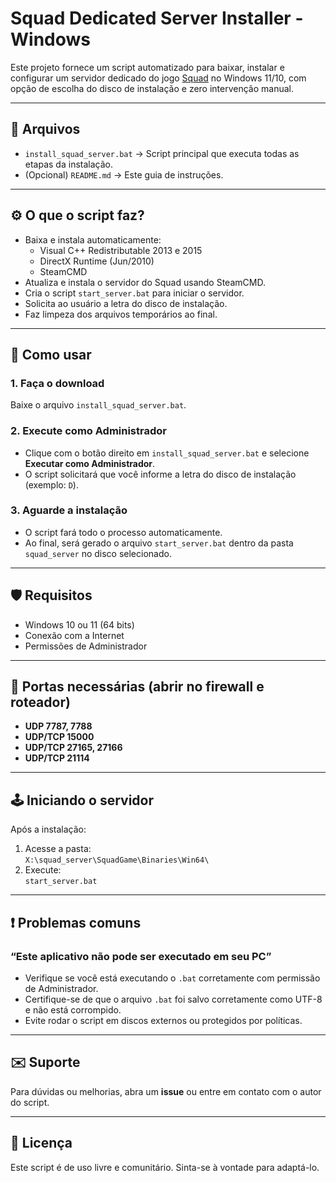 # Squad Dedicated Server Installer - Windows

Este projeto fornece um script automatizado para baixar, instalar e configurar um servidor dedicado do jogo [Squad](https://joinsquad.com/) no Windows 11/10, com opção de escolha do disco de instalação e zero intervenção manual.

---

## 📁 Arquivos

- `install_squad_server.bat` → Script principal que executa todas as etapas da instalação.
- (Opcional) `README.md` → Este guia de instruções.

---

## ⚙️ O que o script faz?

- Baixa e instala automaticamente:
  - Visual C++ Redistributable 2013 e 2015
  - DirectX Runtime (Jun/2010)
  - SteamCMD
- Atualiza e instala o servidor do Squad usando SteamCMD.
- Cria o script `start_server.bat` para iniciar o servidor.
- Solicita ao usuário a letra do disco de instalação.
- Faz limpeza dos arquivos temporários ao final.

---

## 🚀 Como usar

### 1. Faça o download

Baixe o arquivo `install_squad_server.bat`.

### 2. Execute como Administrador

- Clique com o botão direito em `install_squad_server.bat` e selecione **Executar como Administrador**.
- O script solicitará que você informe a letra do disco de instalação (exemplo: `D`).

### 3. Aguarde a instalação

- O script fará todo o processo automaticamente.
- Ao final, será gerado o arquivo `start_server.bat` dentro da pasta `squad_server` no disco selecionado.

---

## 🛡️ Requisitos

- Windows 10 ou 11 (64 bits)
- Conexão com a Internet
- Permissões de Administrador

---

## 📡 Portas necessárias (abrir no firewall e roteador)

- **UDP 7787, 7788**
- **UDP/TCP 15000**
- **UDP/TCP 27165, 27166**
- **UDP/TCP 21114**

---

## 🕹️ Iniciando o servidor

Após a instalação:

1. Acesse a pasta:  
   `X:\squad_server\SquadGame\Binaries\Win64\`
2. Execute:  
   `start_server.bat`

---

## ❗ Problemas comuns

### “Este aplicativo não pode ser executado em seu PC”
- Verifique se você está executando o `.bat` corretamente com permissão de Administrador.
- Certifique-se de que o arquivo `.bat` foi salvo corretamente como UTF-8 e não está corrompido.
- Evite rodar o script em discos externos ou protegidos por políticas.

---

## ✉️ Suporte

Para dúvidas ou melhorias, abra um **issue** ou entre em contato com o autor do script.

---

## 📄 Licença

Este script é de uso livre e comunitário. Sinta-se à vontade para adaptá-lo.
